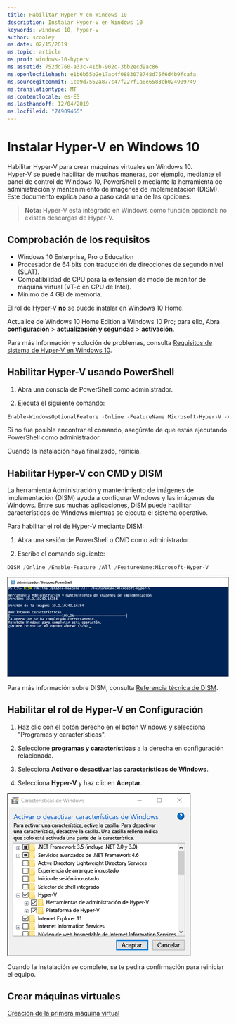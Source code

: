 ```yaml
---
title: Habilitar Hyper-V en Windows 10
description: Instalar Hyper-V en Windows 10
keywords: windows 10, hyper-v
author: scooley
ms.date: 02/15/2019
ms.topic: article
ms.prod: windows-10-hyperv
ms.assetid: 752dc760-a33c-41bb-902c-3bb2ecd9ac86
ms.openlocfilehash: e1b6b55b2e17ac4f0883078748d75f6d4b9fcafa
ms.sourcegitcommit: 1ca9d7562a877c47f227f1a8e6583cb024909749
ms.translationtype: MT
ms.contentlocale: es-ES
ms.lasthandoff: 12/04/2019
ms.locfileid: "74909465"
---
```

# <a name="install-hyper-v-on-windows-10"></a>Instalar Hyper-V en Windows 10

Habilitar Hyper-V para crear máquinas virtuales en Windows 10.  
Hyper-V se puede habilitar de muchas maneras, por ejemplo, mediante el panel de control de Windows 10, PowerShell o mediante la herramienta de administración y mantenimiento de imágenes de implementación (DISM). Este documento explica paso a paso cada una de las opciones.

> **Nota:**  Hyper-V está integrado en Windows como función opcional: no existen descargas de Hyper-V.

## <a name="check-requirements"></a>Comprobación de los requisitos

* Windows 10 Enterprise, Pro o Education
* Procesador de 64 bits con traducción de direcciones de segundo nivel (SLAT).
* Compatibilidad de CPU para la extensión de modo de monitor de máquina virtual (VT-c en CPU de Intel).
* Mínimo de 4 GB de memoria.

El rol de Hyper-V **no** se puede instalar en Windows 10 Home.

Actualice de Windows 10 Home Edition a Windows 10 Pro; para ello, Abra **configuración** > **actualización y seguridad** > **activación**.

Para más información y solución de problemas, consulta [Requisitos de sistema de Hyper-V en Windows 10](../reference/hyper-v-requirements.md).

## <a name="enable-hyper-v-using-powershell"></a>Habilitar Hyper-V usando PowerShell

1. Abra una consola de PowerShell como administrador.

2. Ejecuta el siguiente comando:

  ```powershell
  Enable-WindowsOptionalFeature -Online -FeatureName Microsoft-Hyper-V -All
  ```

  Si no fue posible encontrar el comando, asegúrate de que estás ejecutando PowerShell como administrador.

Cuando la instalación haya finalizado, reinicia.

## <a name="enable-hyper-v-with-cmd-and-dism"></a>Habilitar Hyper-V con CMD y DISM

La herramienta Administración y mantenimiento de imágenes de implementación (DISM) ayuda a configurar Windows y las imágenes de Windows.  Entre sus muchas aplicaciones, DISM puede habilitar características de Windows mientras se ejecuta el sistema operativo.

Para habilitar el rol de Hyper-V mediante DISM:

1. Abra una sesión de PowerShell o CMD como administrador.

1. Escribe el comando siguiente:

  ```powershell
  DISM /Online /Enable-Feature /All /FeatureName:Microsoft-Hyper-V
  ```

  ![Ventana de la consola que muestra a Hyper-V habilitándose.](media/dism_upd.png)

Para más información sobre DISM, consulta [Referencia técnica de DISM](<https://docs.microsoft.com/previous-versions/windows/it-pro/windows-8.1-and-8/hh824821(v=win.10)>).

## <a name="enable-the-hyper-v-role-through-settings"></a>Habilitar el rol de Hyper-V en Configuración

1. Haz clic con el botón derecho en el botón Windows y selecciona "Programas y características".

2. Seleccione **programas y características** a la derecha en configuración relacionada. 

3. Selecciona **Activar o desactivar las características de Windows**.

4. Selecciona **Hyper-V** y haz clic en **Aceptar**.

![Cuadro de diálogo de programas y funciones de Windows](media/enable_role_upd.png)

Cuando la instalación se complete, se te pedirá confirmación para reiniciar el equipo.

## <a name="make-virtual-machines"></a>Crear máquinas virtuales

[Creación de la primera máquina virtual](quick-create-virtual-machine.md)
